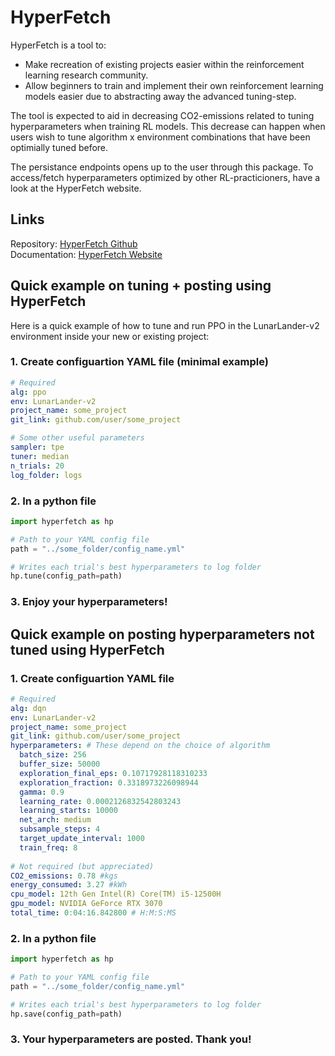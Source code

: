 # HyperFetch
HyperFetch is a tool to: 
- Make recreation of existing projects easier within the 
  reinforcement learning research community.
- Allow beginners to train and implement their own reinforcement 
  learning models easier due to abstracting away the advanced tuning-step.

The tool is expected to aid in decreasing CO2-emissions related to tuning 
hyperparameters when training RL models. This decrease can happen when
users wish to tune algorithm x environment combinations that have been 
optimially tuned before.

The persistance endpoints opens up to the user through this package.
To access/fetch hyperparameters optimized by other RL-practicioners, 
have a look at the HyperFetch website.

## Links
Repository: [HyperFetch Github](https://github.com/karolisw/hyperFetch)\
Documentation: [HyperFetch Website](https://github.com/karolisw/hyperFetch/tree/frontend)

## Quick example on tuning + posting using HyperFetch
Here is a quick example of how to tune and run PPO in the LunarLander-v2 environment inside your new or existing project:

### 1. Create configuartion  YAML file (minimal example)

```yaml
# Required
alg: ppo
env: LunarLander-v2
project_name: some_project
git_link: github.com/user/some_project

# Some other useful parameters
sampler: tpe
tuner: median
n_trials: 20
log_folder: logs
```

### 2. In a python file

```python
import hyperfetch as hp

# Path to your YAML config file 
path = "../some_folder/config_name.yml"

# Writes each trial's best hyperparameters to log folder
hp.tune(config_path=path)
```

### 3. Enjoy your hyperparameters!

## Quick example on posting hyperparameters not tuned using HyperFetch

### 1. Create configuartion  YAML file 

```yaml
# Required
alg: dqn
env: LunarLander-v2
project_name: some_project
git_link: github.com/user/some_project
hyperparameters: # These depend on the choice of algorithm
  batch_size: 256
  buffer_size: 50000
  exploration_final_eps: 0.10717928118310233
  exploration_fraction: 0.3318973226098944
  gamma: 0.9
  learning_rate: 0.0002126832542803243
  learning_starts: 10000
  net_arch: medium
  subsample_steps: 4
  target_update_interval: 1000
  train_freq: 8
  
# Not required (but appreciated)
CO2_emissions: 0.78 #kgs
energy_consumed: 3.27 #kWh
cpu_model: 12th Gen Intel(R) Core(TM) i5-12500H
gpu_model: NVIDIA GeForce RTX 3070
total_time: 0:04:16.842800 # H:M:S:MS
```

### 2. In a python file

```python
import hyperfetch as hp

# Path to your YAML config file 
path = "../some_folder/config_name.yml"

# Writes each trial's best hyperparameters to log folder
hp.save(config_path=path)
```

### 3. Your hyperparameters are posted. Thank you!
